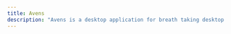 ```yaml
---
title: Avens
description: "Avens is a desktop application for breath taking desktop wallpapers that change automatically."
---
```

